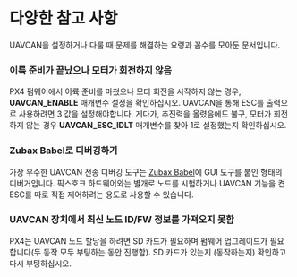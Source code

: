 # 다양한 참고 사항

UAVCAN을 설정하거나 다룰 때 문제를 해결하는 요령과 꼼수를 모아둔 문서입니다.

### 이륙 준비가 끝났으나 모터가 회전하지 않음

PX4 펌웨어에서 이륙 준비를 마쳤으나 모터 회전을 시작하지 않는 경우, **UAVCAN\_ENABLE** 매개변수 설정을 확인하십시오. UAVCAN을 통해 ESC를 출력으로 사용하려면 3 값을 설정해야합니다. 게다가, 추진력을 올렸음에도 불구, 모터가 회전하지 않는 경우 **UAVCAN\_ESC\_IDLT** 매개변수를 찾아 1로 설정했는지 확인하십시오.

### Zubax Babel로 디버깅하기

가장 우수한 UAVCAN 전송 디버깅 도구는 [Zubax Babel](https://zubax.com/products/babel)에 GUI 도구를 붙인 형태의 디버거입니다. 픽스호크 하드웨어와는 별개로 노드를 시험하거나 UAVCAN 기능을 켠 ESC를 따로 직접 제어하려는 용도로 사용할 수 있습니다.

### UAVCAN 장치에서 최신 노드 ID/FW 정보를 가져오지 못함

PX4는 UAVCAN 노드 할당을 하려면 SD 카드가 필요하며 펌웨어 업그레이드가 필요합니다(두 동작 모두 부팅하는 동안 진행함). SD 카드가 있는지 (동작하는지) 확인하고 다시 부팅하십시오.